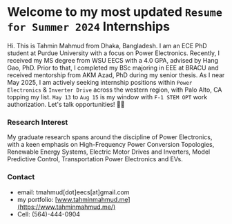 # Welcome to my most updated `Resume for Summer 2024` Internships

Hi. This is Tahmin Mahmud from Dhaka, Bangladesh. I am an ECE PhD student at Purdue University with a focus on Power Electronics. Recently, I received my MS degree from WSU EECS with a 4.0 GPA, advised by Hang Gao, PhD. Prior to that, I completed my BSc majoring in EEE at BRACU and received mentorship from AKM Azad, PhD during my senior thesis. As I near May 2025, I am actively seeking internship positions within `Power Electronics` & `Inverter Drive` across the western region, with Palo Alto, CA topping my list. `May 13` to `Aug 15` is my window with `F-1 STEM OPT` work authorization. Let's talk opportunities! 🔋🔌

### Research Interest
My graduate research spans around the discipline of Power Electronics, with a keen emphasis on High-Frequency Power Conversion Topologies, Renewable Energy Systems, Electric Motor Drives and Inverters, Model Predictive Control, Transportation Power Electronics and EVs.

### Contact
* email: tmahmud[dot]eecs[at]gmail.com
* my portfolio: [www.tahminmahmud.me](https://www.tahminmahmud.me/)
* Cell: (564)-444-0904
